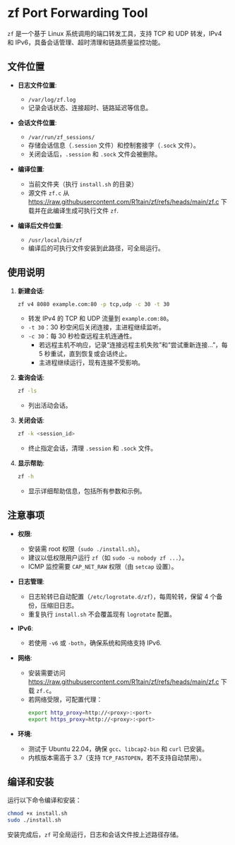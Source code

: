 # zf Port Forwarding Tool

`zf` 是一个基于 Linux 系统调用的端口转发工具，支持 TCP 和 UDP 转发，IPv4 和 IPv6，具备会话管理、超时清理和链路质量监控功能。

## 文件位置

- **日志文件位置**:
  - `/var/log/zf.log`
  - 记录会话状态、连接超时、链路延迟等信息。

- **会话文件位置**:
  - `/var/run/zf_sessions/`
  - 存储会话信息（`.session` 文件）和控制套接字（`.sock` 文件）。
  - 关闭会话后，`.session` 和 `.sock` 文件会被删除。

- **编译位置**:
  - 当前文件夹（执行 `install.sh` 的目录）
  - 源文件 `zf.c` 从 https://raw.githubusercontent.com/R1tain/zf/refs/heads/main/zf.c 下载并在此编译生成可执行文件 `zf`.

- **编译后文件位置**:
  - `/usr/local/bin/zf`
  - 编译后的可执行文件安装到此路径，可全局运行。

## 使用说明

1. **新建会话**:
   ```bash
   zf v4 8080 example.com:80 -p tcp,udp -c 30 -t 30
   ```
   - 转发 IPv4 的 TCP 和 UDP 流量到 `example.com:80`。
   - `-t 30`：30 秒空闲后关闭连接，主进程继续监听。
   - `-c 30`：每 30 秒检查远程主机连通性。
     - 若远程主机不响应，记录“连接远程主机失败”和“尝试重新连接...”，每 5 秒重试，直到恢复或会话终止。
     - 主进程继续运行，现有连接不受影响。

2. **查询会话**:
   ```bash
   zf -ls
   ```
   - 列出活动会话。

3. **关闭会话**:
   ```bash
   zf -k <session_id>
   ```
   - 终止指定会话，清理 `.session` 和 `.sock` 文件。

4. **显示帮助**:
   ```bash
   zf -h
   ```
   - 显示详细帮助信息，包括所有参数和示例。

## 注意事项

- **权限**:
  - 安装需 root 权限（`sudo ./install.sh`）。
  - 建议以低权限用户运行 `zf`（如 `sudo -u nobody zf ...`）。
  - ICMP 监控需要 `CAP_NET_RAW` 权限（由 `setcap` 设置）。

- **日志管理**:
  - 日志轮转已自动配置（`/etc/logrotate.d/zf`），每周轮转，保留 4 个备份，压缩旧日志。
  - 重复执行 `install.sh` 不会覆盖现有 `logrotate` 配置。

- **IPv6**:
  - 若使用 `-v6` 或 `-both`，确保系统和网络支持 IPv6.

- **网络**:
  - 安装需要访问 https://raw.githubusercontent.com/R1tain/zf/refs/heads/main/zf.c 下载 `zf.c`。
  - 若网络受限，可配置代理：
    ```bash
    export http_proxy=http://<proxy>:<port>
    export https_proxy=http://<proxy>:<port>
    ```

- **环境**:
  - 测试于 Ubuntu 22.04，确保 `gcc`、`libcap2-bin` 和 `curl` 已安装。
  - 内核版本需高于 3.7（支持 `TCP_FASTOPEN`，若不支持自动禁用）。

## 编译和安装

运行以下命令编译和安装：
```bash
chmod +x install.sh
sudo ./install.sh
```

安装完成后，`zf` 可全局运行，日志和会话文件按上述路径存储。
